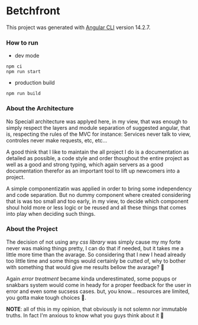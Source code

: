 # Betchfront

This project was generated with [Angular CLI](https://github.com/angular/angular-cli) version 14.2.7.

### **How to run**

- dev mode

```shell
npm ci
npm run start
```

- production build

```shell
npm run build
```

### **About the Architecture**

No Speciall architecture was applyed here, in my view, that was enough to simply respect the layers and module separation of suggested angular, that is, respecting the rules of the MVC for instance:
Services never talk to view, controles never make requests, etc, etc...

A good think that I like to maintain the all project I do is a documentation as detailed as possible, a code style and order thoughout the entire project as well as a good and strong typing, which again servers as a good documentation therefor as an important tool to lift up newcomers into a project.

A simple componentizatin was applied in order to bring some independency and code separation. But no dummy component where created considering that is was too small and too early, in my view, to decide which component shoul hold more or less logic or be reused and all these things that comes into play when deciding such things.

### **About the Project**

The decision of not using any _css library_ was simply cause my my forte never was making things pretty, I can do that if needed, but it takes me a little more time than the avarage. So considering that I new I head already too little time and some things would certainly be cutted of, why to bother with something that would give me results bellow the avarage? 🤔

Again _error treatment_ became kinda underestimated, some popups or snakbars system would come in heady for a proper feedback for the user in error and even some sucsess cases. but, you know... resources are limited, you gotta make tough choices 🤷‍.

**NOTE**: all of this in my opinion, that obviously is not solemn nor immutable truths. In fact I'm anxious to know what you guys think about it 🤩
